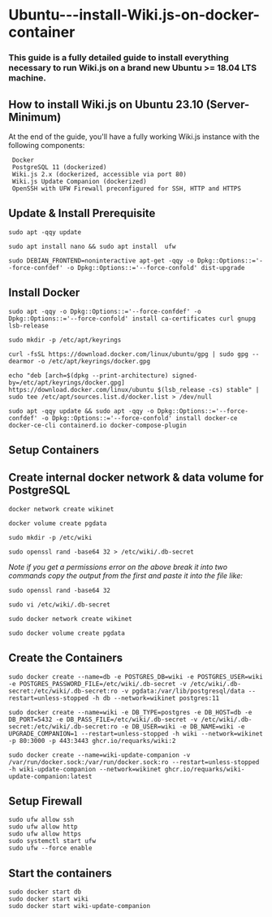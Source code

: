 # Ubuntu---install-Wiki.js-on-docker-container
### This guide is a fully detailed guide to install everything necessary to run Wiki.js on a brand new Ubuntu >= 18.04 LTS machine.

## How to install Wiki.js on Ubuntu 23.10 (Server-Minimum)
 
 At the end of the guide, you'll have a fully working Wiki.js instance with the following components:
 
     Docker
     PostgreSQL 11 (dockerized)
     Wiki.js 2.x (dockerized, accessible via port 80)
     Wiki.js Update Companion (dockerized)
     OpenSSH with UFW Firewall preconfigured for SSH, HTTP and HTTPS

## Update & Install Prerequisite 

    sudo apt -qqy update

    sudo apt install nano && sudo apt install  ufw  

    sudo DEBIAN_FRONTEND=noninteractive apt-get -qqy -o Dpkg::Options::='--force-confdef' -o Dpkg::Options::='--force-confold' dist-upgrade

## Install Docker

    sudo apt -qqy -o Dpkg::Options::='--force-confdef' -o Dpkg::Options::='--force-confold' install ca-certificates curl gnupg lsb-release

    sudo mkdir -p /etc/apt/keyrings

    curl -fsSL https://download.docker.com/linux/ubuntu/gpg | sudo gpg --dearmor -o /etc/apt/keyrings/docker.gpg

    echo "deb [arch=$(dpkg --print-architecture) signed-by=/etc/apt/keyrings/docker.gpg] https://download.docker.com/linux/ubuntu $(lsb_release -cs) stable" | sudo tee /etc/apt/sources.list.d/docker.list > /dev/null

    sudo apt -qqy update && sudo apt -qqy -o Dpkg::Options::='--force-confdef' -o Dpkg::Options::='--force-confold' install docker-ce docker-ce-cli containerd.io docker-compose-plugin

## Setup Containers
## Create internal docker network & data volume for PostgreSQL

    docker network create wikinet

    docker volume create pgdata

    sudo mkdir -p /etc/wiki

    sudo openssl rand -base64 32 > /etc/wiki/.db-secret

  *Note if you get a permissions error on the above break it into two commands copy the output from the first and paste it into the file like:*

    sudo openssl rand -base64 32

    sudo vi /etc/wiki/.db-secret

    sudo docker network create wikinet

    sudo docker volume create pgdata

## Create the Containers

    sudo docker create --name=db -e POSTGRES_DB=wiki -e POSTGRES_USER=wiki -e POSTGRES_PASSWORD_FILE=/etc/wiki/.db-secret -v /etc/wiki/.db-secret:/etc/wiki/.db-secret:ro -v pgdata:/var/lib/postgresql/data --restart=unless-stopped -h db --network=wikinet postgres:11

    sudo docker create --name=wiki -e DB_TYPE=postgres -e DB_HOST=db -e DB_PORT=5432 -e DB_PASS_FILE=/etc/wiki/.db-secret -v /etc/wiki/.db-secret:/etc/wiki/.db-secret:ro -e DB_USER=wiki -e DB_NAME=wiki -e UPGRADE_COMPANION=1 --restart=unless-stopped -h wiki --network=wikinet -p 80:3000 -p 443:3443 ghcr.io/requarks/wiki:2

    sudo docker create --name=wiki-update-companion -v /var/run/docker.sock:/var/run/docker.sock:ro --restart=unless-stopped -h wiki-update-companion --network=wikinet ghcr.io/requarks/wiki-update-companion:latest

## Setup Firewall

    sudo ufw allow ssh
    sudo ufw allow http
    sudo ufw allow https
    sudo systemctl start ufw
    sudo ufw --force enable

## Start the containers

    sudo docker start db
    sudo docker start wiki
    sudo docker start wiki-update-companion

